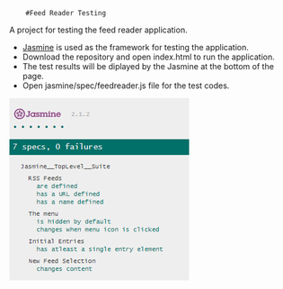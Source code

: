 		#Feed Reader Testing

A project for testing the feed reader application.

* [Jasmine](https://jasmine.github.io/index.html) is used as the framework for testing the application.
* Download the repository and open index.html to run the application.
* The test results will be diplayed by the Jasmine at the bottom of the page.
* Open jasmine/spec/feedreader.js file for the test codes.

![alt text](jasmine/lib/jasmine-2.1.2/Screenshot.png "Test overview")

